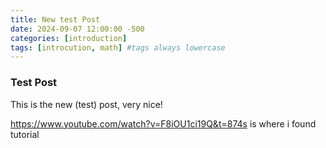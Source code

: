 ```yaml
---
title: New test Post
date: 2024-09-07 12:00:00 -500
categories: [introduction]
tags: [introcution, math] #tags always lowercase
---
```



### Test Post 

This is the new (test) post, very nice!

https://www.youtube.com/watch?v=F8iOU1ci19Q&t=874s is where i found tutorial